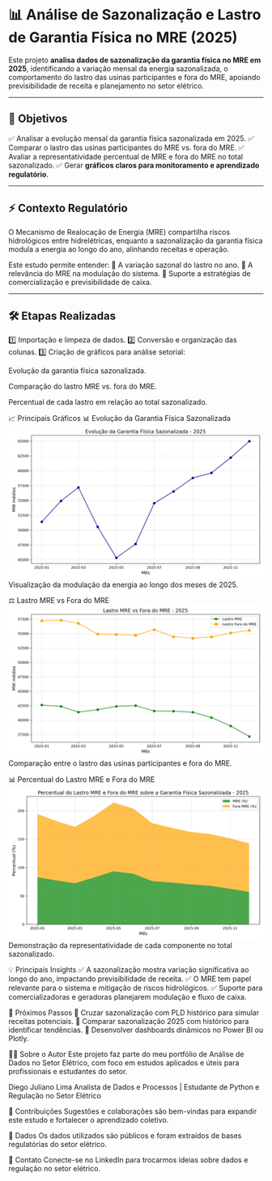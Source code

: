 # 📊 Análise de Sazonalização e Lastro de Garantia Física no MRE (2025)

Este projeto **analisa dados de sazonalização da garantia física no MRE em 2025**, identificando a variação mensal da energia sazonalizada, o comportamento do lastro das usinas participantes e fora do MRE, apoiando previsibilidade de receita e planejamento no setor elétrico.

---

## 🎯 **Objetivos**
✅ Analisar a evolução mensal da garantia física sazonalizada em 2025.
✅ Comparar o lastro das usinas participantes do MRE vs. fora do MRE.
✅ Avaliar a representatividade percentual de MRE e fora do MRE no total sazonalizado.
✅ Gerar **gráficos claros para monitoramento e aprendizado regulatório**.

---

## ⚡ **Contexto Regulatório**

O Mecanismo de Realocação de Energia (MRE) compartilha riscos hidrológicos entre hidrelétricas, enquanto a sazonalização da garantia física modula a energia ao longo do ano, alinhando receitas e operação.

Este estudo permite entender:
🔹 A variação sazonal do lastro no ano.
🔹 A relevância do MRE na modulação do sistema.
🔹 Suporte a estratégias de comercialização e previsibilidade de caixa.

---

## **🛠️ Etapas Realizadas**

1️⃣ Importação e limpeza de dados.
2️⃣ Conversão e organização das colunas.
3️⃣ Criação de gráficos para análise setorial:

Evolução da garantia física sazonalizada.

Comparação do lastro MRE vs. fora do MRE.

Percentual de cada lastro em relação ao total sazonalizado.

📈 Principais Gráficos
📊 Evolução da Garantia Física Sazonalizada
<img src="imagens/evolucao_gf_sazonalizada.png" alt="Evolução da Garantia Física Sazonalizada" width="600"/>
Visualização da modulação da energia ao longo dos meses de 2025.

⚖️ Lastro MRE vs Fora do MRE
<img src="imagens/lastro_mre_vs_fora_mre.png" alt="Lastro MRE vs Fora do MRE" width="600"/>
Comparação entre o lastro das usinas participantes e fora do MRE.

📊 Percentual do Lastro MRE e Fora do MRE
<img src="imagens/percentual_mre_vs_fora_mre.png" alt="Percentual do Lastro MRE e Fora do MRE" width="600"/>
Demonstração da representatividade de cada componente no total sazonalizado.

💡 Principais Insights
✅ A sazonalização mostra variação significativa ao longo do ano, impactando previsibilidade de receita.
✅ O MRE tem papel relevante para o sistema e mitigação de riscos hidrológicos.
✅ Suporte para comercializadoras e geradoras planejarem modulação e fluxo de caixa.

🚀 Próximos Passos
🔹 Cruzar sazonalização com PLD histórico para simular receitas potenciais.
🔹 Comparar sazonalização 2025 com histórico para identificar tendências.
🔹 Desenvolver dashboards dinâmicos no Power BI ou Plotly.

🧑‍💻 Sobre o Autor
Este projeto faz parte do meu portfólio de Análise de Dados no Setor Elétrico, com foco em estudos aplicados e úteis para profissionais e estudantes do setor.

Diego Juliano Lima
Analista de Dados e Processos | Estudante de Python e Regulação no Setor Elétrico

🤝 Contribuições
Sugestões e colaborações são bem-vindas para expandir este estudo e fortalecer o aprendizado coletivo.

📂 Dados
Os dados utilizados são públicos e foram extraídos de bases regulatórias do setor elétrico.

📧 Contato
Conecte-se no LinkedIn para trocarmos ideias sobre dados e regulação no setor elétrico.
